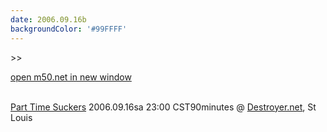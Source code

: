 ```yaml
---
date: 2006.09.16b
backgroundColor: '#99FFFF'
---
```


\>>

[open m50.net in new window](http://m50.net/)

[  
Part Time Suckers](http://www.parttimesuckers.com/) 2006.09.16sa 23:00 CST90minutes @ [Destroyer.net](http://www.destroyer.net/), St Louis